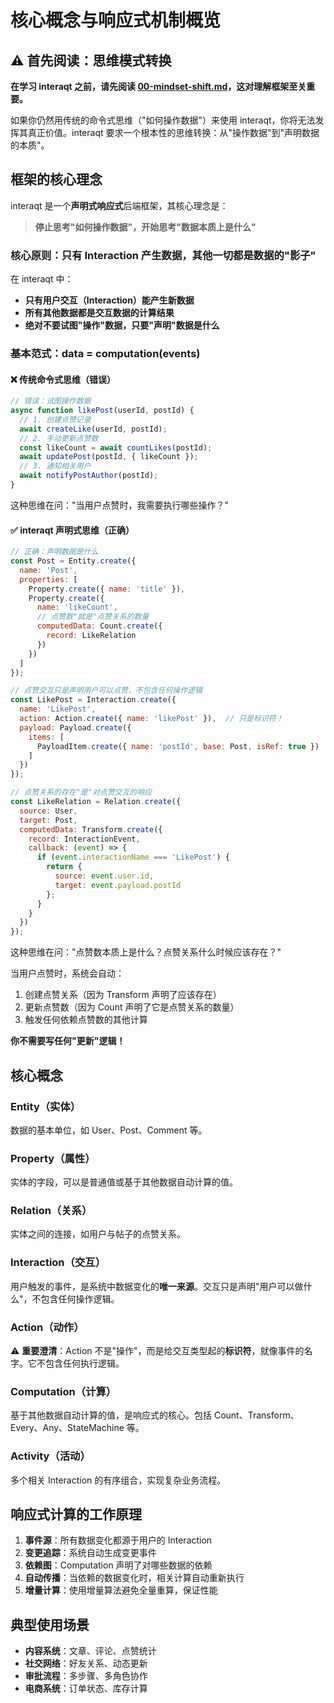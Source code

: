 # 核心概念与响应式机制概览

## ⚠️ 首先阅读：思维模式转换

**在学习 interaqt 之前，请先阅读 [00-mindset-shift.md](./00-mindset-shift.md)，这对理解框架至关重要。**

如果你仍然用传统的命令式思维（"如何操作数据"）来使用 interaqt，你将无法发挥其真正价值。interaqt 要求一个根本性的思维转换：从"操作数据"到"声明数据的本质"。

## 框架的核心理念

interaqt 是一个**声明式响应式**后端框架，其核心理念是：

> **停止思考"如何操作数据"，开始思考"数据本质上是什么"**

### 核心原则：只有 Interaction 产生数据，其他一切都是数据的"影子"

在 interaqt 中：
- **只有用户交互（Interaction）能产生新数据**
- **所有其他数据都是交互数据的计算结果**
- **绝对不要试图"操作"数据，只要"声明"数据是什么**

### 基本范式：data = computation(events)

#### ❌ 传统命令式思维（错误）
```javascript
// 错误：试图操作数据
async function likePost(userId, postId) {
  // 1. 创建点赞记录
  await createLike(userId, postId);
  // 2. 手动更新点赞数
  const likeCount = await countLikes(postId);
  await updatePost(postId, { likeCount });
  // 3. 通知相关用户
  await notifyPostAuthor(postId);
}
```

这种思维在问："当用户点赞时，我需要执行哪些操作？"

#### ✅ interaqt 声明式思维（正确）
```javascript
// 正确：声明数据是什么
const Post = Entity.create({
  name: 'Post',
  properties: [
    Property.create({ name: 'title' }),
    Property.create({
      name: 'likeCount',
      // 点赞数"就是"点赞关系的数量
      computedData: Count.create({
        record: LikeRelation
      })
    })
  ]
});

// 点赞交互只是声明用户可以点赞，不包含任何操作逻辑
const LikePost = Interaction.create({
  name: 'LikePost',
  action: Action.create({ name: 'likePost' }),  // 只是标识符！
  payload: Payload.create({
    items: [
      PayloadItem.create({ name: 'postId', base: Post, isRef: true })
    ]
  })
});

// 点赞关系的存在"是"对点赞交互的响应
const LikeRelation = Relation.create({
  source: User,
  target: Post,
  computedData: Transform.create({
    record: InteractionEvent,
    callback: (event) => {
      if (event.interactionName === 'LikePost') {
        return {
          source: event.user.id,
          target: event.payload.postId
        };
      }
    }
  })
});
```

这种思维在问："点赞数本质上是什么？点赞关系什么时候应该存在？"

当用户点赞时，系统会自动：
1. 创建点赞关系（因为 Transform 声明了应该存在）
2. 更新点赞数（因为 Count 声明了它是点赞关系的数量）
3. 触发任何依赖点赞数的其他计算

**你不需要写任何"更新"逻辑！**

## 核心概念

### Entity（实体）
数据的基本单位，如 User、Post、Comment 等。

### Property（属性）
实体的字段，可以是普通值或基于其他数据自动计算的值。

### Relation（关系）
实体之间的连接，如用户与帖子的点赞关系。

### Interaction（交互）
用户触发的事件，是系统中数据变化的**唯一来源**。交互只是声明"用户可以做什么"，不包含任何操作逻辑。

### Action（动作）
⚠️ **重要澄清**：Action 不是"操作"，而是给交互类型起的**标识符**，就像事件的名字。它不包含任何执行逻辑。

### Computation（计算）
基于其他数据自动计算的值，是响应式的核心。包括 Count、Transform、Every、Any、StateMachine 等。

### Activity（活动）
多个相关 Interaction 的有序组合，实现复杂业务流程。

## 响应式计算的工作原理

1. **事件源**：所有数据变化都源于用户的 Interaction
2. **变更追踪**：系统自动生成变更事件
3. **依赖图**：Computation 声明了对哪些数据的依赖
4. **自动传播**：当依赖的数据变化时，相关计算自动重新执行
5. **增量计算**：使用增量算法避免全量重算，保证性能

## 典型使用场景

- **内容系统**：文章、评论、点赞统计
- **社交网络**：好友关系、动态更新
- **审批流程**：多步骤、多角色协作
- **电商系统**：订单状态、库存计算 